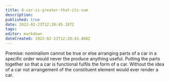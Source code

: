 ```yaml
---
title: A-car-is-greater-that-its-sum
description: 
published: true
date: 2022-02-23T12:28:45.187Z
tags: 
editor: markdown
dateCreated: 2022-02-23T12:28:43.468Z
---
```


Premise: nominalism cannot be true or else arranging parts of a car in a specific order would never the produce anything useful. Putting the parts together so that a car is functional fulfils the form of a car. Without the idea of a car not arrangement of the constituent element would ever render a car.
